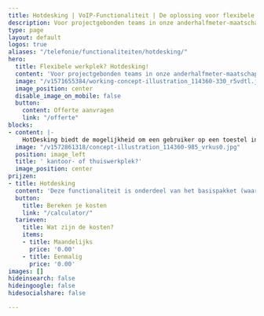 ```yaml
---
title: Hotdesking | VoIP-Functionaliteit | De oplossing voor flexibele werkplekken
description: Voor projectgebonden teams in onze anderhalfmeter-maatschappij is hotdesking een uitkomst
type: page
layout: default
logos: true
aliases: "/telefonie/functionaliteiten/hotdesking/"
hero:
  title: Flexibele werkplek? Hotdesking!
  content: 'Voor projectgebonden teams in onze anderhalfmeter-maatschappij is hotdesking een uitkomst; log in op een toestel en het toestel neemt gelijk jouw identiteit aan. Belt een collega, dan gaat dat toestel rinkelen. Bel je uit, dan zien collega’s en klanten jouw nummer. Je kunt ook inloggen op een toestel thuis of op een andere vestiging.'
  image: "/v1571655384/working-concept-illustration_114360-330_r5vdtl.jpg"
  image_position: center
  disable_image_on_mobile: false
  button:
    content: Offerte aanvragen
    link: "/offerte"
blocks:
- content: |-
    HotDesking biedt de mogelijkheid om een gebruiker op een toestel in te loggen. Dit toestel zal zich vervolgens gedragen als het toestel van de betreffende medewerker; <br> *Het gaat rinkelen als het verkorte nummer van de medewerker wordt gebeld <br> *Het stuurt het nummer van de medewerker mee naar buiten <br> *Het omvat alle overige instellingen van het gebruikersprofiel (voicemail, permissies)<br><br><a href="https://www.callvoip.nl/ondersteuning/extra-features/hotdesking-handleiding/" class="button">Hoe werkt het?</a>
  image: "/v1572861318/concept-illustration_114360-985_vrkus0.jpg"
  position: image_left
  title: ' kantoor- of thuiswerkplek?'
  image_position: center
prijzen:
- title: Hotdesking
  content: 'Deze functionaliteit is onderdeel van het basispakket (waar u €7,50 excl. BTW voor betaalt)'
  button:
    title: Bereken je kosten
    link: "/calculator/"
  tarieven:
    title: Wat zijn de kosten?
    items:
    - title: Maandelijks
      price: '0.00'
    - title: Eenmalig
      price: '0.00'
images: []
hideinsearch: false
hideingoogle: false
hidesocialshare: false

---
```

